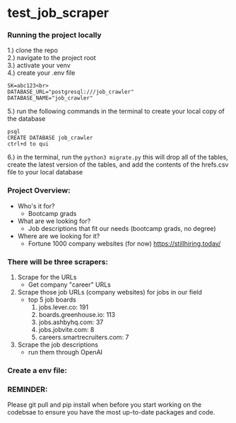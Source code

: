 # test_job_scraper

### Running the project locally
1.) clone the repo<br>
2.) navigate to the project root<br>
3.) activate your venv<br>
4.) create your .env file
```
SK=abc123<br>
DATABASE_URL="postgresql:///job_crawler"
DATABASE_NAME="job_crawler"
```
5.) run the following commands in the terminal to create your local copy of the database
```
psql
CREATE DATABASE job_crawler
ctrl+d to qui
```
6.) in the terminal, run the `python3 migrate.py` this will drop all of the tables, create the latest version of the tables, and add the contents of the hrefs.csv file to your local database


### Project Overview:
- Who's it for?
	- Bootcamp grads
- What are we looking for?
	- Job descriptions that fit our needs (bootcamp grads, no degree)
- Where are we looking for it?
	- Fortune 1000 company websites (for now) https://stillhiring.today/


### There will be three scrapers:
1. Scrape for the URLs
	- Get company "career" URLs
2. Scrape those job URLs (company websites) for jobs in our field
	-  top 5 job boards
		1. jobs.lever.co: 191
		2. boards.greenhouse.io: 113
		3. jobs.ashbyhq.com: 37
		4. jobs.jobvite.com: 8
		5. careers.smartrecruiters.com: 7
3. Scrape the job descriptions
	- run them through OpenAI


### Create a env file:



### REMINDER:

Please git pull and pip install when before you start working on the codebsae to ensure you have the most up-to-date packages and code.
